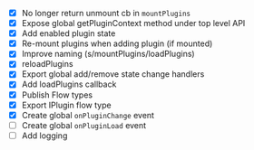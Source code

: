 - [x] No longer return unmount cb in `mountPlugins`
- [x] Expose global getPluginContext method under top level API
- [x] Add enabled plugin state
- [x] Re-mount plugins when adding plugin (if mounted)
- [x] Improve naming (s/mountPlugins/loadPlugins)
- [x] reloadPlugins
- [x] Export global add/remove state change handlers
- [x] Add loadPlugins callback
- [x] Publish Flow types
- [x] Export IPlugin flow type
- [x] Create global `onPluginChange` event
- [ ] Create global `onPluginLoad` event
- [ ] Add logging
